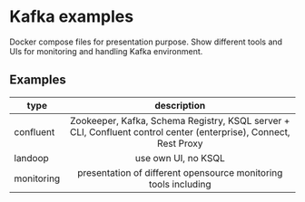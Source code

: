 # Kafka examples
Docker compose files for presentation purpose. Show different tools and UIs for monitoring and handling Kafka environment.

## Examples

| type                  |     description   |
|-------------------      |:-------------:|
| confluent | Zookeeper, Kafka, Schema Registry, KSQL server + CLI, Confluent control center (enterprise), Connect, Rest Proxy |
| landoop | use own UI, no KSQL |
| monitoring | presentation of different opensource monitoring tools including |